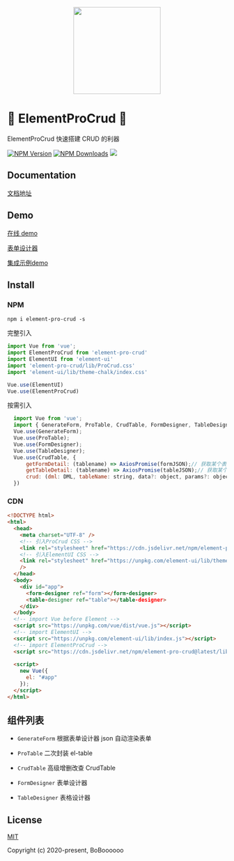 <p align="center">
  <img width="200" src="https://img.imgdb.cn/item/601a417c3ffa7d37b3d3b19a.png">
</p>

# 🎉 ElementProCrud 🎉

ElementProCrud 快速搭建 CRUD 的利器

[![NPM Version](http://img.shields.io/npm/v/element-pro-crud.svg?style=flat)](https://www.npmjs.org/package/element-pro-crud)
[![NPM Downloads](https://img.shields.io/npm/dm/element-pro-crud.svg?style=flat)](https://www.npmjs.org/package/element-pro-crud)
![](https://img.shields.io/badge/license-MIT-000000.svg)

## Documentation
[文档地址](http://procrud.fun/)
## Demo
[在线 demo](http://server.boboooooo.top:9997)

[表单设计器](http://server.boboooooo.top:9997/#/form)

[集成示例demo](http://server.boboooooo.top:9998)
## Install

### NPM

```
npm i element-pro-crud -s
```

完整引入

```javascript
import Vue from 'vue';
import ElementProCrud from 'element-pro-crud'
import ElementUI from 'element-ui'
import 'element-pro-crud/lib/ProCrud.css'
import 'element-ui/lib/theme-chalk/index.css'

Vue.use(ElementUI)
Vue.use(ElementProCrud)
```

按需引入

```javascript
  import Vue from 'vue';
  import { GenerateForm, ProTable, CrudTable, FormDesigner, TableDesigner } from 'element-pro-crud';
  Vue.use(GenerateForm);
  Vue.use(ProTable);
  Vue.use(FormDesigner);
  Vue.use(TableDesigner);
  Vue.use(CrudTable, {
      getFormDetail: (tablename) => AxiosPromise(formJSON);// 获取某个表单设计json
      getTableDetail: (tablename) => AxiosPromise(tableJSON);// 获取某个表格设计json
      crud: (dml: DML, tableName: string, data?: object, params?: object)=> AxiosPromise; // 通用CRUD封装
  })
```

### CDN

```html
<!DOCTYPE html>
<html>
  <head>
    <meta charset="UTF-8" />
    <!-- 引入ProCrud CSS -->
    <link rel="stylesheet" href="https://cdn.jsdelivr.net/npm/element-pro-crud/lib/ProCrud.css" />
    <!-- 引入ElementUI CSS -->
    <link rel="stylesheet" href="https://unpkg.com/element-ui/lib/theme-chalk/index.css"
    />
  </head>
  <body>
    <div id="app">
      <form-designer ref="form"></form-designer>
      <table-designer ref="table"></table-designer>
    </div>
  </body>
  <!-- import Vue before Element -->
  <script src="https://unpkg.com/vue/dist/vue.js"></script>
  <!-- import ElementUI -->
  <script src="https://unpkg.com/element-ui/lib/index.js"></script>
  <!-- import ElementProCrud -->
  <script src="https://cdn.jsdelivr.net/npm/element-pro-crud@latest/lib/ProCrud.umd.js"></script>
  
  <script>
    new Vue({
      el: "#app"
    });
  </script>
</html>
```

## 组件列表

- `GenerateForm` 根据表单设计器 json 自动渲染表单

- `ProTable` 二次封装 el-table

- `CrudTable` 高级增删改查 CrudTable

- `FormDesigner` 表单设计器

- `TableDesigner` 表格设计器

## License

[MIT](http://opensource.org/licenses/MIT)

Copyright (c) 2020-present, BoBoooooo